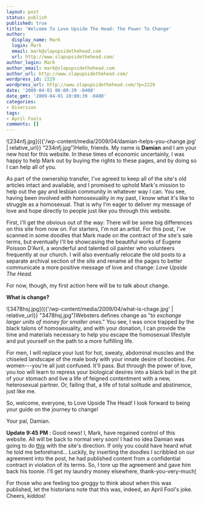 ```yaml
---
layout: post
status: publish
published: true
title: 'Welcome To Love Upside The Head: The Power To Change'
author:
  display_name: Mark
  login: Mark
  email: mark@slapupsidethehead.com
  url: http://www.slapupsidethehead.com/
author_login: Mark
author_email: mark@slapupsidethehead.com
author_url: http://www.slapupsidethehead.com/
wordpress_id: 2229
wordpress_url: http://www.slapupsidethehead.com/?p=2229
date: '2009-04-01 06:00:39 -0400'
date_gmt: '2009-04-01 10:00:39 -0400'
categories:
- Diversion
tags:
- April Fools
comments: []
---
```

![234nfj.jpg]({{'/wp-content/media/2009/04/damian-helps-you-change.jpg' | relative_url}} "234nfj.jpg")Hello, friends. My name is **Damian** and I am your new host for this website. In these times of economic uncertainly, I was happy to help Mark out by buying the rights to these pages, and by doing so I can help all of you.

As part of the ownership transfer, I've agreed to keep all of the site's old articles intact and available, and I promised to uphold Mark's mission to help out the gay and lesbian community in whatever way I can. You see, having been involved with homosexuality in my past, I know what it's like to struggle as a homosexual. That is why I'm eager to deliver my message of love and hope directly to people just like you through this website.

First, I'll get the obvious out of the way: There will be some big differences on this site from now on. For starters, I'm not an artist. For this post, I've scanned in some doodles that Mark made on the contract of the site's sale terms, but eventually I'll be showcasing the beautiful works of Eugene Poisson D'Avril, a wonderful and talented oil painter who volunteers frequently at our church. I will also eventually relocate the old posts to a separate archival section of the site and rename all the pages to better communicate a more positive message of love and change: _Love Upside The Head_.

For now, though, my first action here will be to talk about change.

**What is change?**

![3478hsj.jpg]({{'/wp-content/media/2009/04/what-is-chage.jpg' | relative_url}} "3478hsj.jpg")Websters defines change as "_to exchange larger units of money for smaller ones_." You see, I was once trapped by the black talons of homosexuality, and with your donation, I can provide the time and materials necessary to help you escape the homosexual lifestyle and put yourself on the path to a more fulfilling life.

For men, I will replace your lust for hot, sweaty, abdominal muscles and the chiseled landscape of the male body with your innate desire of boobies. For women---you're all just confused. It'll pass. But through the power of love, you too will learn to repress your biological desires into a black ball in the pit of your stomach and live a life of feigned contentment with a new, heterosexual partner. Or, failing that, a life of total solitude and abstinence, just like me.

So, welcome, everyone, to Love Upside The Head! I look forward to being your guide on the journey to change!

Your pal, Damian.

**Update 9:45 PM** : Good news! I, Mark, have regained control of this website. All will be back to normal very soon! I had no idea Damian was going to do [this](http://www.slapupsidethehead.com/2009/04/love-upside-the-head/love-upside-the-head-screenshot/ "What a monstrosity!") with the site's direction. If only you could have heard what he told me beforehand... Luckily, by inserting the doodles I scribbled on our agreement into the post, he had published content from a confidential contract in violation of its terms. So, I tore up the agreement and gave him back his toonie. I'll get my laundry money elsewhere, thank-you-very-much[!](http://www.slapupsidethehead.com/2009/04/love-upside-the-head/how-to-love-screenshot/ "How to love...")

For those who are feeling too groggy to think about when this was published, let the historians note that this was, indeed, an April Fool's joke. Cheers, kiddos!

